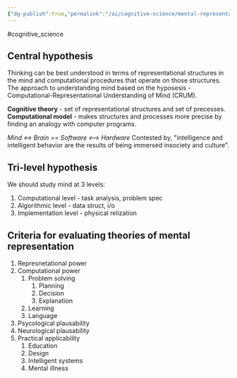 ```yaml
---
{"dg-publish":true,"permalink":"/ai/cognitive-science/mental-representation/","created":"","updated":""}
---
```


#cognitive_science

## Central hypothesis

Thinking can be best understood in terms of representational structures in the mind and computational procedures that operate on those structures.
The approach to understanding mind based on the hyposesis - Computational-Representational Understanding of Mind (CRUM).

**Cognitive theory** - set of representational structures and set of precesses.
**Computational model** - makes structures and processes more precise by finding an analogy with computer programs.

*Mind <-> Brain == Software <--> Hardware*
Contested by, "intelligence and intelligent behavior are the results of being immersed insociety and culture".

## Tri-level hypothesis

We should study mind at 3 levels:
1. Computational level - task analysis, problem spec
3. Algorithmic level - data struct, i/o
4. Implementation level - physical relization

## Criteria for evaluating theories of mental representation

1. Represnetational power
2. Computational power
	1. Problem solving
		1. Planning
		2. Decision
		3. Explanation
	2. Learning
	3. Language
3. Psycological plausability
4. Neurological plausability
5. Practical applicability
	1. Education
	2. Design
	3. Intelligent systems
	4. Mental illness
